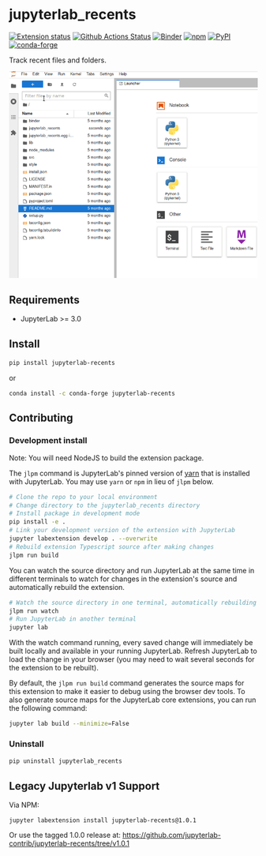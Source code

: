 # jupyterlab_recents

[![Extension status](https://img.shields.io/badge/status-ready-success "ready to be used")](https://jupyterlab-contrib.github.io/)
[![Github Actions Status](https://github.com/jupyterlab-contrib/jupyterlab-recents/workflows/Build/badge.svg)](https://github.com/jupyterlab-contrib/jupyterlab-recents/actions?query=workflow%3ABuild)
[![Binder](https://mybinder.org/badge_logo.svg)](https://mybinder.org/v2/gh/jupyterlab-contrib/jupyterlab-recents/master?urlpath=lab)
[![npm](https://img.shields.io/npm/v/@jlab-enhanced/recents)](https://www.npmjs.com/package/@jlab-enhanced/recents)
[![PyPI](https://img.shields.io/pypi/v/jupyterlab-recents)](https://pypi.org/project/jupyterlab-recents)
[![conda-forge](https://img.shields.io/conda/vn/conda-forge/jupyterlab-recents)](https://anaconda.org/conda-forge/jupyterlab-recents)

Track recent files and folders.

![JupyterLab Recents extension demonstration](https://raw.githubusercontent.com/jupyterlab-contrib/jupyterlab-recents/master/jupyterlab-recents.gif)

## Requirements

- JupyterLab >= 3.0

## Install

```bash
pip install jupyterlab-recents
```

or

```bash
conda install -c conda-forge jupyterlab-recents
```

## Contributing

### Development install

Note: You will need NodeJS to build the extension package.

The `jlpm` command is JupyterLab's pinned version of
[yarn](https://yarnpkg.com/) that is installed with JupyterLab. You may use
`yarn` or `npm` in lieu of `jlpm` below.

```bash
# Clone the repo to your local environment
# Change directory to the jupyterlab_recents directory
# Install package in development mode
pip install -e .
# Link your development version of the extension with JupyterLab
jupyter labextension develop . --overwrite
# Rebuild extension Typescript source after making changes
jlpm run build
```

You can watch the source directory and run JupyterLab at the same time in different terminals to watch for changes in the extension's source and automatically rebuild the extension.

```bash
# Watch the source directory in one terminal, automatically rebuilding when needed
jlpm run watch
# Run JupyterLab in another terminal
jupyter lab
```

With the watch command running, every saved change will immediately be built locally and available in your running JupyterLab. Refresh JupyterLab to load the change in your browser (you may need to wait several seconds for the extension to be rebuilt).

By default, the `jlpm run build` command generates the source maps for this extension to make it easier to debug using the browser dev tools. To also generate source maps for the JupyterLab core extensions, you can run the following command:

```bash
jupyter lab build --minimize=False
```

### Uninstall

```bash
pip uninstall jupyterlab_recents
```

## Legacy Jupyterlab v1 Support

Via NPM:

```{bash}
jupyter labextension install jupyterlab-recents@1.0.1
```

Or use the tagged 1.0.0 release at:
https://github.com/jupyterlab-contrib/jupyterlab-recents/tree/v1.0.1
